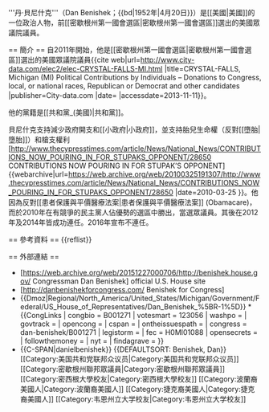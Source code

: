 '''丹·貝尼什克'''（Dan Benishek；{{bd|1952年|4月20日}}）是[[美國|美國]]的一位政治人物，前[[密歇根州第一國會選區|密歇根州第一國會選區]]選出的美國眾議院議員。

== 簡介 ==
自2011年開始，他是[[密歇根州第一國會選區|密歇根州第一國會選區]]選出的美國眾議院議員<ref>{{cite web|url=http://www.city-data.com/elec2/elec-CRYSTAL-FALLS-MI.html |title=CRYSTAL-FALLS, Michigan (MI) Political Contributions by Individuals – Donations to Congress, local, or national races, Republican or Democrat and other candidates |publisher=City-data.com |date= |accessdate=2013-11-11}}</ref>。

他的黨籍是[[共和黨_(美國)|共和黨]]。

貝尼什克支持減少政府開支和[[小政府|小政府]]，並支持胎兒生命權（反對[[墮胎|墮胎]]）和槍支權利<ref>[http://www.thecypresstimes.com/article/News/National_News/CONTRIBUTIONS_NOW_POURING_IN_FOR_STUPAKS_OPPONENT/28650 CONTRIBUTIONS NOW POURING IN FOR STUPAK’S OPPONENT]  {{webarchive|url=https://web.archive.org/web/20100325191307/http://www.thecypresstimes.com/article/News/National_News/CONTRIBUTIONS_NOW_POURING_IN_FOR_STUPAKS_OPPONENT/28650 |date=2010-03-25 }}</ref>。他因為反對[[患者保護與平價醫療法案|患者保護與平價醫療法案]] (Obamacare)，而於2010年在有競爭的民主黨人佔優勢的選區中勝出，當選眾議員。其後在2012年及2014年皆成功連任。2016年宣布不連任。

== 參考資料 ==
{{reflist}}

== 外部連結 ==
* [https://web.archive.org/web/20151227000706/http://benishek.house.gov/ Congressman Dan Benishek] official U.S. House site
* [http://danbenishekforcongress.com/ Benishek for Congress]
* {{Dmoz|Regional/North_America/United_States/Michigan/Government/Federal/US_House_of_Representatives/Dan_Benishek_%5BR-1%5D}}
*{{CongLinks | congbio = B001271 | votesmart = 123056 | washpo = | govtrack = | opencong = | cspan = | ontheissuespath =  | congress = dan-benishek/B001271 | legistorm =  | fec = H0MI01088 | opensecrets =  | followthemoney = | nyt =  | findagrave = }}
* {{C-SPAN|danielbenishek}}
{{DEFAULTSORT: Benishek, Dan}}
[[Category:美国共和党联邦众议员|Category:美国共和党联邦众议员]]
[[Category:密歇根州聯邦眾議員|Category:密歇根州聯邦眾議員]]
[[Category:密西根大學校友|Category:密西根大學校友]]
[[Category:波蘭裔美國人|Category:波蘭裔美國人]]
[[Category:捷克裔美國人|Category:捷克裔美國人]]
[[Category:韦恩州立大学校友|Category:韦恩州立大学校友]]
